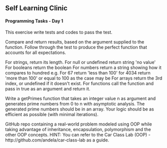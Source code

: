 <h2>Self Learning Clinic</h2>
<p><h4>Programming Tasks - Day 1</h4></p>

<p>This exercise write tests and codes to pass the test.</p>

<p>Compare and return results, based on the argument supplied to the function. Follow through the test to produce the perfect function that accounts for all expectations.

For strings, return its length.
For null or undefined return string 'no value'
For booleans return the boolean
For numbers return a string showing how it compares to hundred e.g. For 67 return 'less than 100' for 4034 return 'more than 100' or equal to 100 as the case may be
For arrays return the 3rd index, or undefined if it doesn't exist.
For functions call the function and pass in true as an argument and return it.</p>
<p>Write a getPrimes function that takes an integer value n as argument and generates prime numbers from 0 to n with asymptotic analysis. The generated prime numbers should be in an array. Your logic should be as efficient as possible (with minimal iterations).</p>
<p>GitHub repo containing a real-world problem modeled using OOP while taking advantage of inheritance, encapsulation, polymorphism and the other OOP concepts. HINT: You can refer to the Car Class Lab (OOP) - http://github.com/andela/car-class-lab as a guide.</p>
